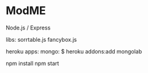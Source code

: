 # ModME
Node.js / Express 

libs: 
sorrtable.js
fancybox.js

heroku apps:
mongo: $ heroku addons:add mongolab

npm install 
npm start
